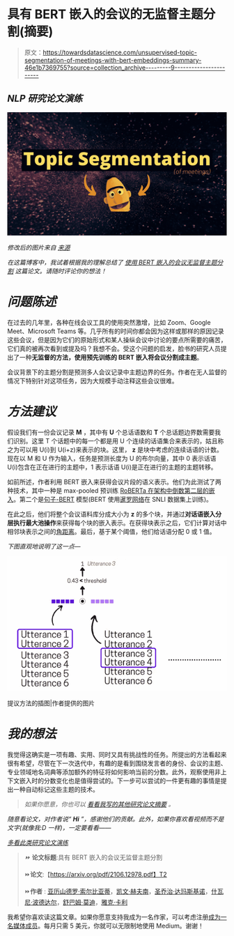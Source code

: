 # 具有 BERT 嵌入的会议的无监督主题分割(摘要)

> 原文：<https://towardsdatascience.com/unsupervised-topic-segmentation-of-meetings-with-bert-embeddings-summary-46e1b7369755?source=collection_archive---------9----------------------->

## *NLP 研究论文演练*

![](img/6aeebfbced390bc475e8840d4c5a2d4f.png)

*修改后的图片来自* [*来源*](https://unsplash.com/photos/W8KTS-mhFUE)

*在这篇博客中，我试着根据我的理解总结了* [*使用 BERT 嵌入的会议无监督主题分割*](https://arxiv.org/pdf/2106.12978.pdf) *这篇论文。请随时评论你的想法！*

# *问题陈述*

在过去的几年里，各种在线会议工具的使用突然激增，比如 Zoom、Google Meet、Microsoft Teams 等。几乎所有的时间你都会因为这样或那样的原因记录这些会议，但是因为它们的原始形式和某人操纵会议中讨论的要点所需要的痛苦，它们真的被再次看到或提及吗？我想不会。受这个问题的启发，脸书的研究人员提出了一种**无监督的方法，使用预先训练的 BERT 嵌入将会议分割成主题**。

会议背景下的主题分割是预测多人会议记录中主题边界的任务。作者在无人监督的情况下特别针对这项任务，因为大规模手动注释这些会议很难。

# *方法建议*

假设我们有一份会议记录 **M** ，其中有 **U** 个总话语数和 **T** 个总话题边界数需要我们识别。这里 T 个话题中的每一个都是用 U 个连续的话语集合来表示的，姑且称之为可以用 U(i)到 U(i+z)来表示的块。这里， **z** 是块中考虑的连续话语的计数。现在以 M 和 U 作为输入，任务是预测长度为 U 的布尔向量，其中 0 表示话语 U(i)包含在正在进行的主题中，1 表示话语 U(i)是正在进行的主题的主题转移。

如前所述，作者利用 BERT 嵌入来获得会议片段的语义表示。他们为此测试了两种技术，其中一种是 max-pooled 预训练 [RoBERTa 在架构中倒数第二层的嵌入](https://huggingface.co/roberta-base)。第二个是[句子-BERT](https://www.sbert.net/docs/pretrained_models.html) 模型(BERT 使用[暹罗网络](/a-friendly-introduction-to-siamese-networks-85ab17522942)在 SNLI 数据集上训练)。

在此之后，他们将整个会议语料库分成大小为 **z** 的多个块，并通过**对话语嵌入分层执行最大池操作**来获得每个块的嵌入表示。在获得块表示之后，它们计算对话中相邻块表示之间的[角距离](https://en.wikipedia.org/wiki/Cosine_similarity)。最后，基于某个阈值，他们给话语分配 0 或 1 值。

*下图直观地说明了这一点—*

![](img/aebaf46d0c8dea195e501c4544fbd02d.png)

提议方法的插图|作者提供的图片

# *我的想法*

我觉得这确实是一项有趣、实用、同时又具有挑战性的任务。所提出的方法看起来很有希望，尽管在下一次迭代中，有趣的是看到围绕发言者的身份、会议的主题、专业领域地名词典等添加额外的特征将如何影响当前的分数。此外，观察使用非上下文嵌入时的分数变化也是值得尝试的。下一步可以尝试的一件更有趣的事情是提出一种自动标记这些主题的技术。

> *如果你愿意，你也可以* [*看看我写的其他研究论文摘要*](https://medium.com/analytics-vidhya/summarizing-nlp-research-papers-dbd12965aa0a) *。*

*随意看论文，对作者说“* ***Hi*** *”，感谢他们的贡献。此外，如果你喜欢看视频而不是文字(就像我:D 一样)，一定要看看——*

[*多看此类研究论文演练*](https://www.youtube.com/channel/UCoz8NrwgL7U9535VNc0mRPA)

> *⏩* **论文标题**:具有 BERT 嵌入的会议无监督主题分割
> 
> ⏩**论文**:【https://arxiv.org/pdf/2106.12978.pdf】T2
> 
> ⏩**作者** : [亚历山德罗·索尔比亚蒂](https://arxiv.org/search/cs?searchtype=author&query=Solbiati%2C+A)，[凯文·赫夫南](https://arxiv.org/search/cs?searchtype=author&query=Heffernan%2C+K)，[圣乔治·达玛斯基诺](https://arxiv.org/search/cs?searchtype=author&query=Damaskinos%2C+G)，[什瓦尼·波德达尔](https://arxiv.org/search/cs?searchtype=author&query=Poddar%2C+S)，[舒巴姆·莫迪](https://arxiv.org/search/cs?searchtype=author&query=Modi%2C+S)，[雅克·卡利](https://arxiv.org/search/cs?searchtype=author&query=Cali%2C+J)

我希望你喜欢读这篇文章。如果你愿意支持我成为一名作家，可以考虑注册[成为一名媒体成员](https://prakhar-mishra.medium.com/membership)。每月只需 5 美元，你就可以无限制地使用 Medium。谢谢！